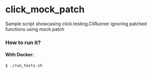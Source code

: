 # click_mock_patch

Sample script showcasing click.testing.CliRunner ignoring patched functions using mock.patch

### How to run it?

#### With Docker:

```bash
$ ./run_tests.sh
```
